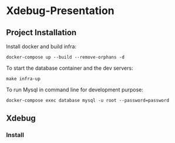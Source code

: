# Xdebug-Presentation

## Project Installation

Install docker and build infra:

```shell
docker-compose up --build --remove-orphans -d
```

To start the database container and the dev servers:

```shell
make infra-up
```

To run Mysql in command line for development purpose:

```shell
docker-compose exec database mysql -u root --password=password
```

## Xdebug

### Install
